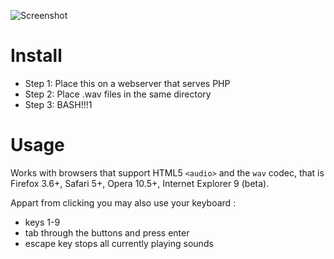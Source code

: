 ![Screenshot](http://dev.sunfox.org/bigbuttons/bigbuttons.png)

Install
=======

- Step 1: Place this on a webserver that serves PHP
- Step 2: Place .wav files in the same directory
- Step 3: BASH!!!1

Usage
=====

Works with browsers that support HTML5 `<audio>` and the `wav` codec, that is Firefox 3.6+, Safari 5+, Opera 10.5+, Internet Explorer 9 (beta).

Appart from clicking you may also use your keyboard :

- keys 1-9
- tab through the buttons and press enter
- escape key stops all currently playing sounds
